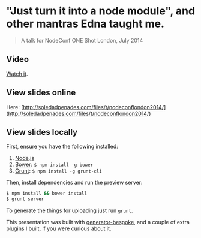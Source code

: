 # "Just turn it into a node module", and other mantras Edna taught me.
> A talk for NodeConf ONE Shot London, July 2014

## Video

[Watch it](http://youtu.be/60SC5I_-YMo).

## View slides online

Here: [http://soledadpenades.com/files/t/nodeconflondon2014/](http://soledadpenades.com/files/t/nodeconflondon2014/)

## View slides locally

First, ensure you have the following installed:

1. [Node.js](http://nodejs.org)
2. [Bower](http://bower.io): `$ npm install -g bower`
3. [Grunt](http://gruntjs.com): `$ npm install -g grunt-cli`

Then, install dependencies and run the preview server:

```bash
$ npm install && bower install
$ grunt server
```

To generate the things for uploading just run `grunt`.

This presentation was built with [generator-bespoke](https://github.com/markdalgleish/generator-bespoke), and a couple of extra plugins I built, if you were curious about it.


